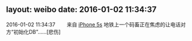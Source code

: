 layout: weibo
date: 2016-01-02 11:34:37
---
<meta name="referrer" content="no-referrer" />

2016-01-02 11:34:37  &nbsp;&nbsp;&nbsp;&nbsp;&nbsp;&nbsp; 来自 <a href="sinaweibo://customweibosource" rel="nofollow">iPhone 5s</a>
地铁上一个码畜正在焦虑的让电话对方“初始化DB”……[悲伤] ​​​
